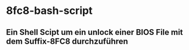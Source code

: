 # 8fc8-bash-script
## Ein Shell Scipt um ein unlock einer BIOS File mit dem Suffix-8FC8 durchzuführen
